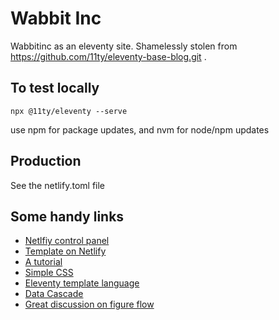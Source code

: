 # Wabbit Inc

Wabbitinc as an eleventy site. Shamelessly stolen from https://github.com/11ty/eleventy-base-blog.git .

## To test locally

```
npx @11ty/eleventy --serve
```
use npm for package updates, and nvm for node/npm updates

## Production

See the netlify.toml file

## Some handy links

- [Netlfiy control panel](https://app.netlify.com/projects/wabbitinc-11/overview)
- [Template on Netlify](https://eleventy-base-blog.netlify.app/)
- [A tutorial](https://www.netlify.com/blog/2020/04/09/lets-learn-eleventy-boost-your-jamstack-skills-with-11ty/)
- [Simple CSS](https://github.com/kevquirk/simple.css/wiki/Getting-Started-With-Simple.css)
- [Eleventy template language](https://www.11ty.dev/docs/languages/nunjucks/)
- [Data Cascade](https://benmyers.dev/blog/eleventy-data-cascade/)
- [Great discussion on figure flow](https://jeffbridgforth.com/having-figure-match-width-of-contained-image/)

